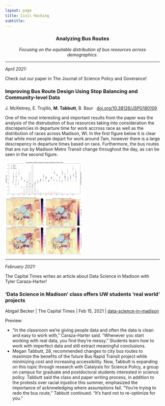 ```yaml
---
layout: page
title: Civil Hacking
subtitle:  
---
```


<center>
<h3> Analyzing Bus Routes </h3>
<em>Focusing on the equitable distribution of bus resources across demographics.</em>
</center>

--- 

_April 2021:_ 

Check out our paper in The Journal of Science Policy and Goverance! <br/>

### Improving Bus Route Design Using Stop Balancing and Community-level Data <br/>
J. McKetney, E. Trujillo, **M. Tabbutt**, B. Baur &nbsp; [doi.org/10.38126/JSPG180109](https://doi.org/10.38126/JSPG180109)

One of the most interesting and important results from the paper was the analysis of the distrubution of bus resources taking into consideration the discrepencies in departure time for work accross race as well as the distribution of races across Madison, WI. In the first figure below it is clear that while most people depart for work around 7am, however there is a large descrepency in departure times based on race. Furthermore, the bus routes that are run by Madison Metro Transit change throughout the day, as can be seen in the second figure. 


<p float="left">
  <img src="/assets/img/JSPG2021_1.png" alt="Demographics of Departure Time to Work" style="width:50%" align="middle">
  <img src="/assets/img/JSPG2021_2.png" alt="Ethnic Demographics and Route Service" style="width:50%" align="middle">
</p>

--- 

_February 2021:_

The Capital Times writes an article about Data Science in Madison with Tyler Caraza-Harter! <br/>

### ‘Data Science in Madison’ class offers UW students ‘real world’ projects <br/>

Abigail Becker &#124; The Capital Times &#124; Feb 15, 2021 &#124; [data-science-in-madison](https://madison.com/ct/news/local/govt-and-politics/data-science-in-madison-class-offers-uw-students-real-world-projects/article_9e5db95e-192c-5747-bd3a-a467d2228c30.html)

Preview:

- “In the classroom we’re giving people data and often the data is clean and easy to work with,” Caraza-Harter said. “Whenever you start working with real data, you find they’re messy.” Students learn how to work with imperfect data and still extract meaningful conclusions. 
- Megan Tabbutt, 28, recommended changes to city bus routes to maximize the benefits of the future Bus Rapid Transit project while minimizing cost and increasing accessibility. Now, Tabbutt is expanding on this topic through research with Catalysts for Science Policy, a group on campus for graduate and postdoctoral students interested in science policy. Tabbutt said the class and paper writing process, in addition to the protests over racial injustice this summer, emphasized the importance of acknowledging where assumptions fail. “You’re trying to redo the bus route,” Tabbutt continued. “It’s hard not to re-optimize for you.”
